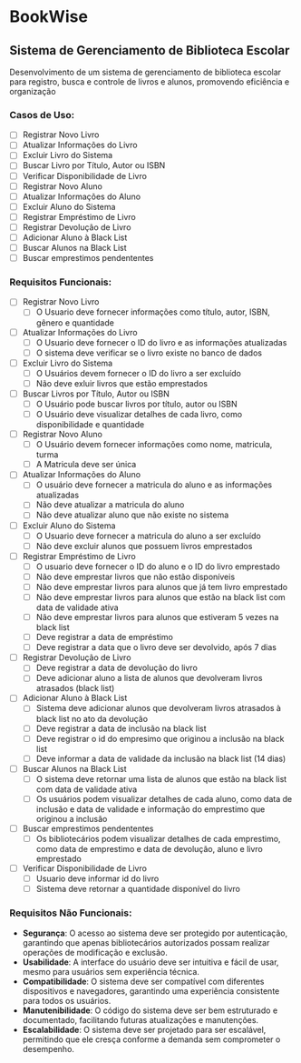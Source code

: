 # BookWise

## Sistema de Gerenciamento de Biblioteca Escolar

Desenvolvimento de um sistema de gerenciamento de biblioteca escolar para registro, busca e controle de livros e alunos, promovendo eficiência e organização

### Casos de Uso:
- [ ] Registrar Novo Livro
- [ ] Atualizar Informações do Livro
- [ ] Excluir Livro do Sistema
- [ ] Buscar Livro por Título, Autor ou ISBN
- [ ] Verificar Disponibilidade de Livro
- [ ] Registrar Novo Aluno
- [ ] Atualizar Informações do Aluno
- [ ] Excluir Aluno do Sistema
- [ ] Registrar Empréstimo de Livro
- [ ] Registrar Devolução de Livro
- [ ] Adicionar Aluno à Black List
- [ ] Buscar Alunos na Black List
- [ ] Buscar emprestimos pendententes

### Requisitos Funcionais:
- [ ] Registrar Novo Livro
    - [ ] O Usuario deve fornecer informações como título, autor, ISBN, gênero e quantidade
- [ ] Atualizar Informações do Livro
    - [ ] O Usuario deve fornecer o ID do livro e as informações atualizadas
    - [ ] O sistema deve verificar se o livro existe no banco de dados
- [ ] Excluir Livro do Sistema
    - [ ] O Usuários devem fornecer o ID do livro a ser excluído
    - [ ] Não deve exluir livros que estão emprestados
- [ ] Buscar Livros por Título, Autor ou ISBN
    - [ ] O Usuário pode buscar livros por título, autor ou ISBN
    - [ ] O Usuário deve visualizar detalhes de cada livro, como disponibilidade e quantidade
- [ ] Registrar Novo Aluno
    - [ ] O Usuário devem fornecer informações como nome, matricula, turma
    - [ ] A Matricula deve ser única
- [ ] Atualizar Informações do Aluno
    - [ ] O usuário deve fornecer a matricula do aluno e as informações atualizadas
    - [ ] Não deve atualizar a matricula do aluno
    - [ ] Não deve atualizar aluno que não existe no sistema
- [ ] Excluir Aluno do Sistema
    - [ ] O Usuario deve fornecer a matricula do aluno a ser excluído
    - [ ] Não deve excluir alunos que possuem livros emprestados
- [ ] Registrar Empréstimo de Livro
    - [ ] O usuario deve fornecer o ID do aluno e o ID do livro emprestado
    - [ ] Não deve emprestar livros que não estão disponíveis
    - [ ] Não deve emprestar livros para alunos que já tem livro emprestado
    - [ ] Não deve emprestar livros para alunos que estão na black list com data de validade ativa
    - [ ] Não deve emprestar livros para alunos que estiveram 5 vezes na black list
    - [ ] Deve registrar a data de empréstimo
    - [ ] Deve registrar a data que o livro deve ser devolvido, após 7 dias
- [ ] Registrar Devolução de Livro
    - [ ] Deve registrar a data de devolução do livro
    - [ ] Deve adicionar aluno a lista de alunos que devolveram livros atrasados (black list)
- [ ] Adicionar Aluno à Black List
    - [ ] Sistema deve adicionar alunos que devolveram livros atrasados à black list no ato da devolução
    - [ ] Deve registrar a data de inclusão na black list
    - [ ] Deve registrar o id do empresimo que originou a inclusão na black list
    - [ ] Deve informar a data de validade da inclusão na black list (14 dias)
- [ ] Buscar Alunos na Black List
    - [ ] O sistema deve retornar uma lista de alunos que estão na black list com data de validade ativa
    - [ ] Os usuários podem visualizar detalhes de cada aluno, como data de inclusão e data de validade e informação do emprestimo que originou a inclusão
- [ ] Buscar emprestimos pendententes
    - [ ] Os bibliotecários podem visualizar detalhes de cada emprestimo, como data de emprestimo e data de devolução, aluno e livro emprestado
- [ ] Verificar Disponibilidade de Livro
    - [ ] Usuario deve informar id do livro
    - [ ] Sistema deve retornar a quantidade disponível do livro

### Requisitos Não Funcionais:
- **Segurança**: O acesso ao sistema deve ser protegido por autenticação, garantindo que apenas bibliotecários autorizados possam realizar operações de modificação e exclusão.
- **Usabilidade**: A interface do usuário deve ser intuitiva e fácil de usar, mesmo para usuários sem experiência técnica.
- **Compatibilidade**: O sistema deve ser compatível com diferentes dispositivos e navegadores, garantindo uma experiência consistente para todos os usuários.
- **Manutenibilidade**: O código do sistema deve ser bem estruturado e documentado, facilitando futuras atualizações e manutenções.
- **Escalabilidade**: O sistema deve ser projetado para ser escalável, permitindo que ele cresça conforme a demanda sem comprometer o desempenho.

